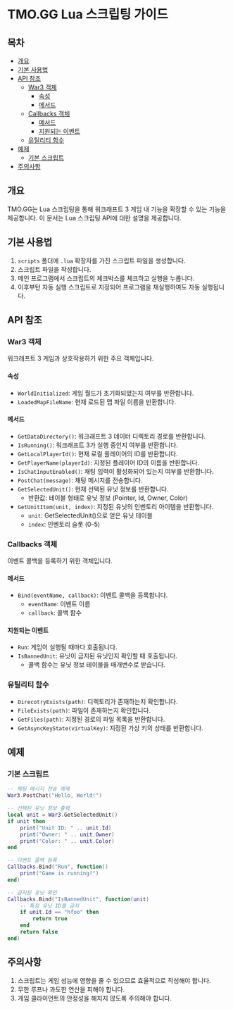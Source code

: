 # TMO.GG Lua 스크립팅 가이드

## 목차

- [개요](#개요)
- [기본 사용법](#기본-사용법)
- [API 참조](#api-참조)
  - [War3 객체](#war3-객체)
    - [속성](#속성)
    - [메서드](#메서드)
  - [Callbacks 객체](#callbacks-객체)
    - [메서드](#메서드-1)
    - [지원되는 이벤트](#지원되는-이벤트)
  - [유틸리티 함수](#유틸리티-함수)
- [예제](#예제)
  - [기본 스크립트](#기본-스크립트)
- [주의사항](#주의사항)

## 개요

TMO.GG는 Lua 스크립팅을 통해 워크래프트 3 게임 내 기능을 확장할 수 있는 기능을 제공합니다. 이 문서는 Lua 스크립팅 API에 대한 설명을 제공합니다.

## 기본 사용법

1. `scripts` 폴더에 `.lua` 확장자를 가진 스크립트 파일을 생성합니다.
2. 스크립트 파일을 작성합니다.
3. 메인 프로그램에서 스크립트의 체크박스를 체크하고 실행을 누릅니다.
4. 이후부턴 자동 실행 스크립트로 지정되어 프로그램을 재실행하여도 자동 실행됩니다.

## API 참조

### War3 객체

워크래프트 3 게임과 상호작용하기 위한 주요 객체입니다.

#### 속성

- `WorldInitialized`: 게임 월드가 초기화되었는지 여부를 반환합니다.
- `LoadedMapFileName`: 현재 로드된 맵 파일 이름을 반환합니다.

#### 메서드

- `GetDataDirectory()`: 워크래프트 3 데이터 디렉토리 경로를 반환합니다.
- `IsRunning()`: 워크래프트 3가 실행 중인지 여부를 반환합니다.
- `GetLocalPlayerId()`: 현재 로컬 플레이어의 ID를 반환합니다.
- `GetPlayerName(playerId)`: 지정된 플레이어 ID의 이름을 반환합니다.
- `IsChatInputEnabled()`: 채팅 입력이 활성화되어 있는지 여부를 반환합니다.
- `PostChat(message)`: 채팅 메시지를 전송합니다.
- `GetSelectedUnit()`: 현재 선택된 유닛 정보를 반환합니다.
  - 반환값: 테이블 형태로 유닛 정보 (Pointer, Id, Owner, Color)
- `GetUnitItem(unit, index)`: 지정된 유닛의 인벤토리 아이템을 반환합니다.
  - `unit`: GetSelectedUnit()으로 얻은 유닛 테이블
  - `index`: 인벤토리 슬롯 (0-5)

### Callbacks 객체

이벤트 콜백을 등록하기 위한 객체입니다.

#### 메서드

- `Bind(eventName, callback)`: 이벤트 콜백을 등록합니다.
  - `eventName`: 이벤트 이름
  - `callback`: 콜백 함수

#### 지원되는 이벤트

- `Run`: 게임이 실행될 때마다 호출됩니다.
- `IsBannedUnit`: 유닛이 금지된 유닛인지 확인할 때 호출됩니다.
  - 콜백 함수는 유닛 정보 테이블을 매개변수로 받습니다.

### 유틸리티 함수

- `DirecotryExists(path)`: 디렉토리가 존재하는지 확인합니다.
- `FileExists(path)`: 파일이 존재하는지 확인합니다.
- `GetFiles(path)`: 지정된 경로의 파일 목록을 반환합니다.
- `GetAsyncKeyState(virtualKey)`: 지정된 가상 키의 상태를 반환합니다.

## 예제

### 기본 스크립트

```lua
-- 채팅 메시지 전송 예제
War3.PostChat("Hello, World!")

-- 선택된 유닛 정보 출력
local unit = War3.GetSelectedUnit()
if unit then
    print("Unit ID: " .. unit.Id)
    print("Owner: " .. unit.Owner)
    print("Color: " .. unit.Color)
end

-- 이벤트 콜백 등록
Callbacks.Bind("Run", function()
    print("Game is running!")
end)

-- 금지된 유닛 확인
Callbacks.Bind("IsBannedUnit", function(unit)
    -- 특정 유닛 ID를 금지
    if unit.Id == "hfoo" then
        return true
    end
    return false
end)
```

## 주의사항

1. 스크립트는 게임 성능에 영향을 줄 수 있으므로 효율적으로 작성해야 합니다.
2. 무한 루프나 과도한 연산을 피해야 합니다.
3. 게임 클라이언트의 안정성을 해치지 않도록 주의해야 합니다. 